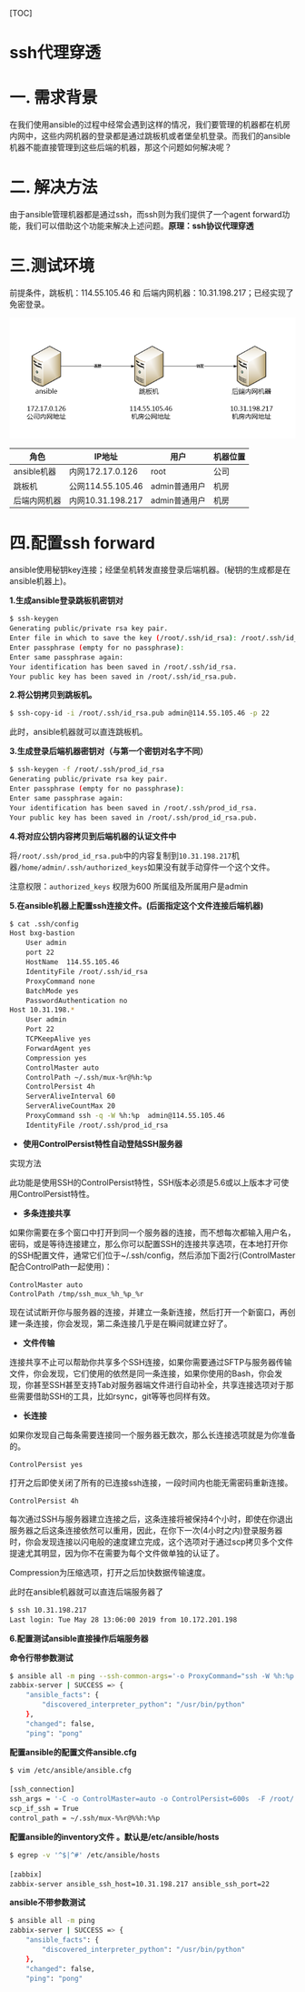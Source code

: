 [TOC]



# ssh代理穿透

# 一. 需求背景

在我们使用ansible的过程中经常会遇到这样的情况，我们要管理的机器都在机房内网中，这些内网机器的登录都是通过跳板机或者堡垒机登录。而我们的ansible机器不能直接管理到这些后端的机器，那这个问题如何解决呢？



# 二. 解决方法

由于ansible管理机器都是通过ssh，而ssh则为我们提供了一个agent forward功能，我们可以借助这个功能来解决上述问题。**原理：ssh协议代理穿透**



# 三.测试环境

前提条件，跳板机：114.55.105.46 和 后端内网机器：10.31.198.217；已经实现了免密登录。

 ![img](assets/8`6[CBWD_FAPU1LUTPEA534.png) 

| 角色         | IP地址            | 用户          | 机器位置 |
| ------------ | ----------------- | ------------- | -------- |
| ansible机器  | 内网172.17.0.126  | root          | 公司     |
| 跳板机       | 公网114.55.105.46 | admin普通用户 | 机房     |
| 后端内网机器 | 内网10.31.198.217 | admin普通用户 | 机房     |



# 四.配置ssh forward

ansible使用秘钥key连接；经堡垒机转发直接登录后端机器。(秘钥的生成都是在ansible机器上)。

**1.生成ansible登录跳板机密钥对**

```bash
$ ssh-keygen 
Generating public/private rsa key pair. 
Enter file in which to save the key (/root/.ssh/id_rsa): /root/.ssh/id_rsa 
Enter passphrase (empty for no passphrase): 
Enter same passphrase again: 
Your identification has been saved in /root/.ssh/id_rsa. 
Your public key has been saved in /root/.ssh/id_rsa.pub.
```

**2.将公钥拷贝到跳板机。**

```bash
$ ssh-copy-id -i /root/.ssh/id_rsa.pub admin@114.55.105.46 -p 22
```

此时，ansible机器就可以直连跳板机。

**3.生成登录后端机器密钥对（与第一个密钥对名字不同）**

```bash
$ ssh-keygen -f /root/.ssh/prod_id_rsa 
Generating public/private rsa key pair.
Enter passphrase (empty for no passphrase):
Enter same passphrase again:
Your identification has been saved in /root/.ssh/prod_id_rsa.
Your public key has been saved in /root/.ssh/prod_id_rsa.pub.
```

**4.将对应公钥内容拷贝到后端机器的认证文件中**

将`/root/.ssh/prod_id_rsa.pub`中的内容复制到`10.31.198.217`机器`/home/admin/.ssh/authorized_keys`如果没有就手动穿件一个这个文件。

注意权限：`authorized_keys` 权限为600 所属组及所属用户是admin

**5.在ansible机器上配置ssh连接文件。(后面指定这个文件连接后端机器)**

```bash
$ cat .ssh/config
Host bxg-bastion
    User admin
    port 22
    HostName  114.55.105.46
    IdentityFile /root/.ssh/id_rsa
    ProxyCommand none
    BatchMode yes
    PasswordAuthentication no
Host 10.31.198.*
    User admin
    Port 22
    TCPKeepAlive yes
    ForwardAgent yes
    Compression yes
    ControlMaster auto
    ControlPath ~/.ssh/mux-%r@%h:%p
    ControlPersist 4h
    ServerAliveInterval 60
    ServerAliveCountMax 20
    ProxyCommand ssh -q -W %h:%p  admin@114.55.105.46
    IdentityFile /root/.ssh/prod_id_rsa
```

- **使用ControlPersist特性自动登陆SSH服务器**

实现方法

此功能是使用SSH的ControlPersist特性，SSH版本必须是5.6或以上版本才可使用ControlPersist特性。

- **多条连接共享**

如果你需要在多个窗口中打开到同一个服务器的连接，而不想每次都输入用户名，密码，或是等待连接建立，那么你可以配置SSH的连接共享选项，在本地打开你的SSH配置文件，通常它们位于~/.ssh/config，然后添加下面2行(ControlMaster配合ControlPath一起使用)：

```
ControlMaster auto
ControlPath /tmp/ssh_mux_%h_%p_%r
```

现在试试断开你与服务器的连接，并建立一条新连接，然后打开一个新窗口，再创建一条连接，你会发现，第二条连接几乎是在瞬间就建立好了。

- **文件传输**

连接共享不止可以帮助你共享多个SSH连接，如果你需要通过SFTP与服务器传输文件，你会发现，它们使用的依然是同一条连接，如果你使用的Bash，你会发现，你甚至SSH甚至支持Tab对服务器端文件进行自动补全，共享连接选项对于那些需要借助SSH的工具，比如rsync，git等等也同样有效。

- **长连接**

如果你发现自己每条需要连接同一个服务器无数次，那么长连接选项就是为你准备的。

```
ControlPersist yes 
```

打开之后即使关闭了所有的已连接ssh连接，一段时间内也能无需密码重新连接。

```
ControlPersist 4h 
```

每次通过SSH与服务器建立连接之后，这条连接将被保持4个小时，即使在你退出服务器之后这条连接依然可以重用，因此，在你下一次(4小时之内)登录服务器时，你会发现连接以闪电般的速度建立完成，这个选项对于通过scp拷贝多个文件提速尤其明显，因为你不在需要为每个文件做单独的认证了。

Compression为压缩选项，打开之后加快数据传输速度。

此时在ansible机器就可以直连后端服务器了

```bash
$ ssh 10.31.198.217
Last login: Tue May 28 13:06:00 2019 from 10.172.201.198
```

**6.配置测试ansible直接操作后端服务器**

**命令行带参数测试**

```bash
$ ansible all -m ping --ssh-common-args='-o ProxyCommand="ssh -W %h:%p -q admin@114.55.105.46"'
zabbix-server | SUCCESS => {
    "ansible_facts": {
        "discovered_interpreter_python": "/usr/bin/python"
    },
    "changed": false,
    "ping": "pong"
```

**配置ansible的配置文件ansible.cfg**

```bash
$ vim /etc/ansible/ansible.cfg

[ssh_connection]
ssh_args = '-C -o ControlMaster=auto -o ControlPersist=600s  -F /root/.ssh/config -q'
scp_if_ssh = True
control_path = ~/.ssh/mux-%%r@%%h:%%p
```

**配置ansible的inventory文件 。默认是/etc/ansible/hosts**

```bash
$ egrep -v '^$|^#' /etc/ansible/hosts

[zabbix]
zabbix-server ansible_ssh_host=10.31.198.217 ansible_ssh_port=22
```

**ansible不带参数测试**

```bash
$ ansible all -m ping
zabbix-server | SUCCESS => {
    "ansible_facts": {
        "discovered_interpreter_python": "/usr/bin/python"
    },
    "changed": false,
    "ping": "pong"
```


